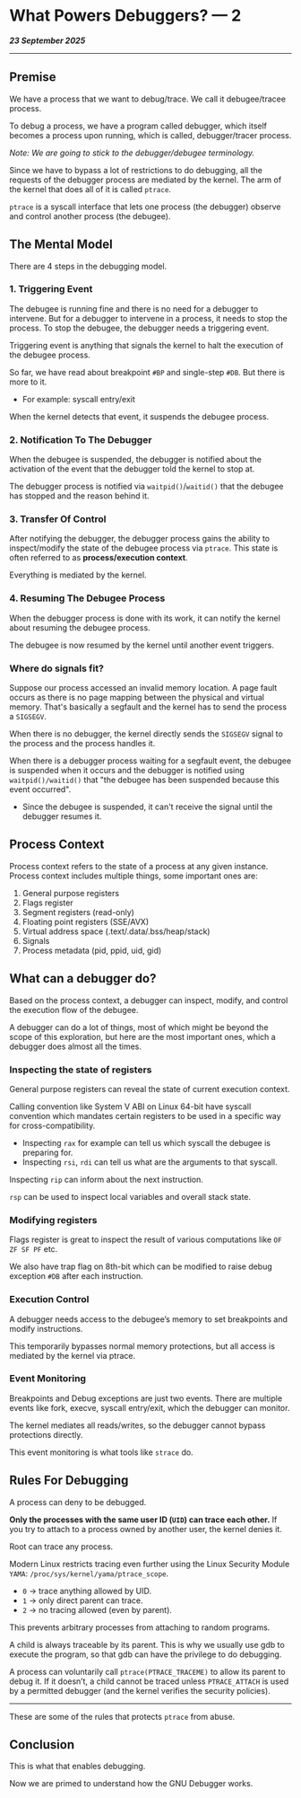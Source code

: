 # What Powers Debuggers? — 2

_**23 September 2025**_

***

## Premise

We have a process that we want to debug/trace. We call it debugee/tracee process.

To debug a process, we have a program called debugger, which itself becomes a process upon running, which is called, debugger/tracer process.

_Note: We are going to stick to the debugger/debugee terminology._

Since we have to bypass a lot of restrictions to do debugging, all the requests of the debugger process are mediated by the kernel. The arm of the kernel that does all of it is called `ptrace`.

`ptrace` is a syscall interface that lets one process (the debugger) observe and control another process (the debugee).

## The Mental Model

There are 4 steps in the debugging model.

### 1. Triggering Event

The debugee is running fine and there is no need for a debugger to intervene. But for a debugger to intervene in a process, it needs to stop the process. To stop the debugee, the debugger needs a triggering event.

Triggering event is anything that signals the kernel to halt the execution of the debugee process.

So far, we have read about breakpoint `#BP` and single-step `#DB`. But there is more to it.

* For example: syscall entry/exit

When the kernel detects that event, it suspends the debugee process.

### 2. Notification To The Debugger

When the debugee is suspended, the debugger is notified about the activation of the event that the debugger told the kernel to stop at.

The debugger process is notified via `waitpid()`/`waitid()` that the debugee has stopped and the reason behind it.

### 3. Transfer Of Control

After notifying the debugger, the debugger process gains the ability to inspect/modify the state of the debugee process via `ptrace`. This state is often referred to as **process/execution context**.

Everything is mediated by the kernel.

### 4. Resuming The Debugee Process

When the debugger process is done with its work, it can notify the kernel about resuming the debugee process.

The debugee is now resumed by the kernel until another event triggers.

### Where do signals fit?

Suppose our process accessed an invalid memory location. A page fault occurs as there is no page mapping between the physical and virtual memory. That's basically a segfault and the kernel has to send the process a `SIGSEGV`.

When there is no debugger, the kernel directly sends the `SIGSEGV` signal to the process and the process handles it.

When there is a debugger process waiting for a segfault event, the debugee is suspended when it occurs and the debugger is notified using `waitpid()/waitid()` that "the debugee has been suspended because this event occurred".

* Since the debugee is suspended, it can't receive the signal until the debugger resumes it.

## Process Context

Process context refers to the state of a process at any given instance. Process context includes multiple things, some important ones are:

1. General purpose registers
2. Flags register
3. Segment registers (read-only)
4. Floating point registers (SSE/AVX)
5. Virtual address space (.text/.data/.bss/heap/stack)
6. Signals
7. Process metadata (pid, ppid, uid, gid)

## What can a debugger do?

Based on the process context, a debugger can inspect, modify, and control the execution flow of the debugee.

A debugger can do a lot of things, most of which might be beyond the scope of this exploration, but here are the most important ones, which a debugger does almost all the times.

### Inspecting the state of registers

General purpose registers can reveal the state of current execution context.

Calling convention like System V ABI on Linux 64-bit have syscall convention which mandates certain registers to be used in a specific way for cross-compatibility.

* Inspecting `rax` for example can tell us which syscall the debugee is preparing for.
* Inspecting `rsi`, `rdi` can tell us what are the arguments to that syscall.

Inspecting `rip` can inform about the next instruction.

`rsp` can be used to inspect local variables and overall stack state.

### Modifying registers

Flags register is great to inspect the result of various computations like `OF ZF SF PF` etc.

We also have trap flag on 8th-bit which can be modified to raise debug exception `#DB` after each instruction.

### Execution Control

A debugger needs access to the debugee’s memory to set breakpoints and modify instructions.

This temporarily bypasses normal memory protections, but all access is mediated by the kernel via ptrace.

### Event Monitoring

Breakpoints and Debug exceptions are just two events. There are multiple events like fork, execve, syscall entry/exit, which the debugger can monitor.

The kernel mediates all reads/writes, so the debugger cannot bypass protections directly.

This event monitoring is what tools like `strace` do.

## Rules For Debugging

A process can deny to be debugged.

**Only the processes with the same user ID (`UID`) can trace each other.** If you try to attach to a process owned by another user, the kernel denies it.

Root can trace any process.

Modern Linux restricts tracing even further using the Linux Security Module `YAMA`: `/proc/sys/kernel/yama/ptrace_scope`.

* `0` → trace anything allowed by UID.
* `1` → only direct parent can trace.
* `2` → no tracing allowed (even by parent).

This prevents arbitrary processes from attaching to random programs.

A child is always traceable by its parent. This is why we usually use gdb to execute the program, so that gdb can have the privilege to do debugging.

A process can voluntarily call `ptrace(PTRACE_TRACEME)` to allow its parent to debug it. If it doesn’t, a child cannot be traced unless `PTRACE_ATTACH` is used by a permitted debugger (and the kernel verifies the security policies).

***

These are some of the rules that protects `ptrace` from abuse.

## Conclusion

This is what that enables debugging.

Now we are primed to understand how the GNU Debugger works.
